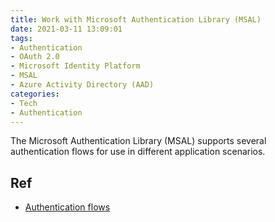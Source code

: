 ```yaml
---
title: Work with Microsoft Authentication Library (MSAL)
date: 2021-03-11 13:09:01
tags:
- Authentication
- OAuth 2.0
- Microsoft Identity Platform
- MSAL
- Azure Activity Directory (AAD)
categories:
- Tech
- Authentication
---
```


The Microsoft Authentication Library (MSAL) supports several authentication flows for use in different application scenarios.


## Ref
* [Authentication flows](https://docs.microsoft.com/en-us/azure/active-directory/develop/msal-authentication-flows)